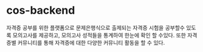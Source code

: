 # cos-backend

자격증 공부를 위한 플랫폼으로 문제은행식으로 출제되는 자격증 시험을 공부할수 있도록 모의고사를 제공하고, 모의고사 성적들을 통계하여 한눈에 확인 할 수있다. 또한 자격증별 커뮤니티를 통해 자격증에 대한 다양한 커뮤니티 활동을 할 수 있다.
